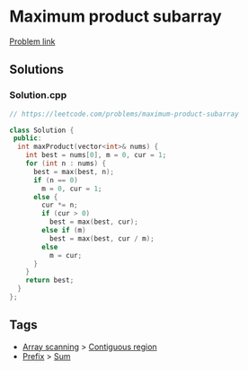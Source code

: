 # Maximum product subarray

[Problem link](https://leetcode.com/problems/maximum-product-subarray)

## Solutions


### Solution.cpp
```cpp
// https://leetcode.com/problems/maximum-product-subarray

class Solution {
 public:
  int maxProduct(vector<int>& nums) {
    int best = nums[0], m = 0, cur = 1;
    for (int n : nums) {
      best = max(best, n);
      if (n == 0)
        m = 0, cur = 1;
      else {
        cur *= n;
        if (cur > 0)
          best = max(best, cur);
        else if (m)
          best = max(best, cur / m);
        else
          m = cur;
      }
    }
    return best;
  }
};
```
## Tags

* [Array scanning](/Collections/array-scanning.md#array-scanning) > [Contiguous region](/Collections/array-scanning.md#contiguous-region)
* [Prefix](/Collections/prefix.md#prefix) > [Sum](/Collections/prefix.md#sum)
